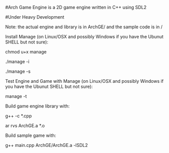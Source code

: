 #Arch Game Engine is a 2D game engine written in C++ using SDL2

#Under Heavy Development

Note: the actual engine and library is in ArchGE/ and the sample code is in /

Install Manage (on Linux/OSX and possibly Windows if you have the Ubunut SHELL but not sure):

chmod u+x manage

./manage -i

./manage -s

Test Engine and Game with Manage (on Linux/OSX and possibly Windows if you have the Ubunut SHELL but not sure):

manage -t

Build game engine library with:

g++ -c *.cpp

ar rvs ArchGE.a *.o

Build sample game with:

g++ main.cpp ArchGE/ArchGE.a -lSDL2
